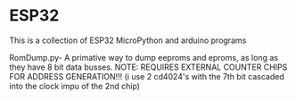 # ESP32
This is a collection of ESP32 MicroPython and arduino programs


RomDump.py- A primative way to dump eeproms and eproms, as long as they have 8 bit data busses. NOTE: REQUIRES EXTERNAL COUNTER CHIPS FOR ADDRESS GENERATION!!! (i use 2 cd4024's with the 7th bit cascaded into the clock impu of the 2nd chip)
